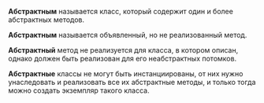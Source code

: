 **Абстрактным** называется класс, который содержит один и более абстрактных методов.

**Абстрактным** называется объявленный, но не реализованный метод.

**Абстрактный** метод не реализуется для класса, в котором описан, однако должен быть реализован для его неабстрактных потомков.

**Абстрактные** классы не могут быть инстанциированы, от них нужно унаследовать и реализовать все их абстрактные методы, и только тогда можно создать экземпляр такого класса.

